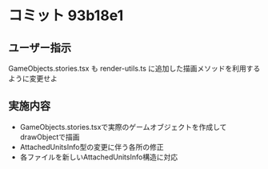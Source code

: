 # コミット 93b18e1

## ユーザー指示
GameObjects.stories.tsx も render-utils.ts に追加した描画メソッドを利用するように変更せよ

## 実施内容
- GameObjects.stories.tsxで実際のゲームオブジェクトを作成してdrawObjectで描画
- AttachedUnitsInfo型の変更に伴う各所の修正
- 各ファイルを新しいAttachedUnitsInfo構造に対応